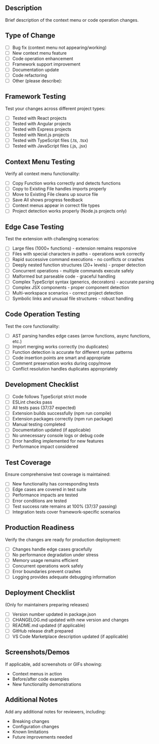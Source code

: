## Description

Brief description of the context menu or code operation changes.

## Type of Change

- [ ] Bug fix (context menu not appearing/working)
- [ ] New context menu feature
- [ ] Code operation enhancement
- [ ] Framework support improvement
- [ ] Documentation update
- [ ] Code refactoring
- [ ] Other (please describe):

## Framework Testing

Test your changes across different project types:

- [ ] Tested with React projects
- [ ] Tested with Angular projects
- [ ] Tested with Express projects
- [ ] Tested with Next.js projects
- [ ] Tested with TypeScript files (.ts, .tsx)
- [ ] Tested with JavaScript files (.js, .jsx)

## Context Menu Testing

Verify all context menu functionality:

- [ ] Copy Function works correctly and detects functions
- [ ] Copy to Existing File handles imports properly
- [ ] Move to Existing File cleans up source file
- [ ] Save All shows progress feedback
- [ ] Context menus appear in correct file types
- [ ] Project detection works properly (Node.js projects only)

## Edge Case Testing

Test the extension with challenging scenarios:

- [ ] Large files (1000+ functions) - extension remains responsive
- [ ] Files with special characters in paths - operations work correctly
- [ ] Rapid successive command executions - no conflicts or crashes
- [ ] Deeply nested function structures (20+ levels) - proper detection
- [ ] Concurrent operations - multiple commands execute safely
- [ ] Malformed but parseable code - graceful handling
- [ ] Complex TypeScript syntax (generics, decorators) - accurate parsing
- [ ] Complex JSX components - proper component detection
- [ ] Multi-workspace scenarios - correct project detection
- [ ] Symbolic links and unusual file structures - robust handling

## Code Operation Testing

Test the core functionality:

- [ ] AST parsing handles edge cases (arrow functions, async functions, etc.)
- [ ] Import merging works correctly (no duplicates)
- [ ] Function detection is accurate for different syntax patterns
- [ ] Code insertion points are smart and appropriate
- [ ] Comment preservation works during copy/move
- [ ] Conflict resolution handles duplicates appropriately

## Development Checklist

- [ ] Code follows TypeScript strict mode
- [ ] ESLint checks pass
- [ ] All tests pass (37/37 expected)
- [ ] Extension builds successfully (npm run compile)
- [ ] Extension packages correctly (npm run package)
- [ ] Manual testing completed
- [ ] Documentation updated (if applicable)
- [ ] No unnecessary console logs or debug code
- [ ] Error handling implemented for new features
- [ ] Performance impact considered

## Test Coverage

Ensure comprehensive test coverage is maintained:

- [ ] New functionality has corresponding tests
- [ ] Edge cases are covered in test suite
- [ ] Performance impacts are tested
- [ ] Error conditions are tested
- [ ] Test success rate remains at 100% (37/37 passing)
- [ ] Integration tests cover framework-specific scenarios

## Production Readiness

Verify the changes are ready for production deployment:

- [ ] Changes handle edge cases gracefully
- [ ] No performance degradation under stress
- [ ] Memory usage remains efficient
- [ ] Concurrent operations work safely
- [ ] Error boundaries prevent crashes
- [ ] Logging provides adequate debugging information

## Deployment Checklist

(Only for maintainers preparing releases)

- [ ] Version number updated in package.json
- [ ] CHANGELOG.md updated with new version and changes
- [ ] README.md updated (if applicable)
- [ ] GitHub release draft prepared
- [ ] VS Code Marketplace description updated (if applicable)

## Screenshots/Demos

If applicable, add screenshots or GIFs showing:

- Context menus in action
- Before/after code examples
- New functionality demonstrations

## Additional Notes

Add any additional notes for reviewers, including:

- Breaking changes
- Configuration changes
- Known limitations
- Future improvements needed
